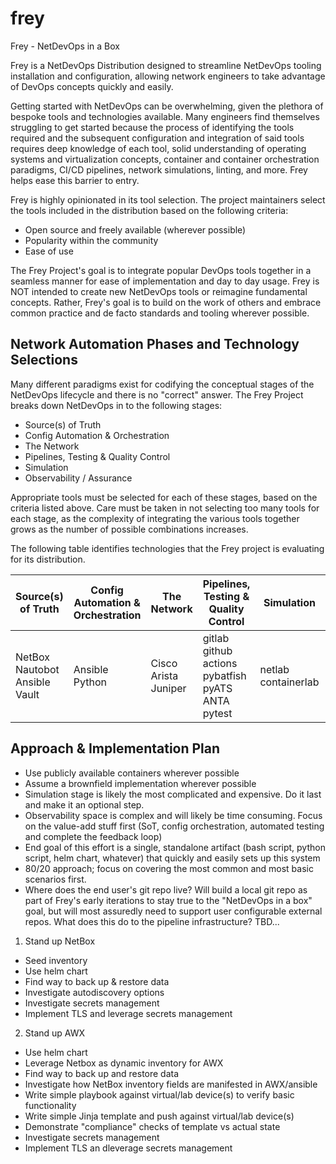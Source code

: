# frey
Frey - NetDevOps in a Box

Frey is a NetDevOps Distribution designed to streamline NetDevOps tooling installation and configuration, allowing network engineers to take advantage of DevOps concepts quickly and easily.

Getting started with NetDevOps can be overwhelming, given the plethora of bespoke tools and technologies available.  Many engineers find themselves struggling to get started because the process of identifying the tools required and the subsequent configuration and integration of said tools requires deep knowledge of each tool, solid understanding of operating systems and virtualization concepts, container and container orchestration paradigms, CI/CD pipelines, network simulations, linting, and more.  Frey helps ease this barrier to entry.

Frey is highly opinionated in its tool selection.  The project maintainers select the tools included in the distribution based on the following criteria:
 - Open source and freely available (wherever possible)
 - Popularity within the community
 - Ease of use

The Frey Project's goal is to integrate popular DevOps tools together in a seamless manner for ease of implementation and day to day usage.  Frey is NOT intended to create new NetDevOps tools or reimagine fundamental concepts.  Rather, Frey's goal is to build on the work of others and embrace common practice and de facto standards and tooling wherever possible. 

## Network Automation Phases and Technology Selections

Many different paradigms exist for codifying the conceptual stages of the NetDevOps lifecycle and there is no "correct" answer.  The Frey Project breaks down NetDevOps in to the following stages:

 - Source(s) of Truth
 - Config Automation & Orchestration
 - The Network
 - Pipelines, Testing & Quality Control
 - Simulation
 - Observability / Assurance

Appropriate tools must be selected for each of these stages, based on the criteria listed above.  Care must be taken in not selecting too many tools for each stage, as the complexity of integrating the various tools together grows as the number of possible combinations increases.

The following table identifies technologies that the Frey project is evaluating for its distribution.

| Source(s) of Truth | Config Automation & Orchestration | The Network | Pipelines, Testing & Quality Control | Simulation | Observability / Assurance | 
| ------------------ | -------------------------- | ---------------- | ---------- | --------- | ------------------------------ | 
| NetBox<br/>Nautobot<br/>Ansible Vault | Ansible<br/>Python | Cisco<br/>Arista<br/>Juniper | gitlab<br/>github actions<br/>pybatfish<br/>pyATS<br/>ANTA<br/>pytest | netlab<br/>containerlab | icinga<br/>prometheus<br/>grafana<br/>LibreNMS<br/><i>need log solution</i> | 

## Approach & Implementation Plan
 - Use publicly available containers wherever possible
 - Assume a brownfield implementation wherever possible
 - Simulation stage is likely the most complicated and expensive.  Do it last and make it an optional step.
 - Observability space is complex and will likely be time consuming.  Focus on the value-add stuff first (SoT, config orchestration, automated testing and complete the feedback loop)
 - End goal of this effort is a single, standalone artifact (bash script, python script, helm chart, whatever) that quickly and easily sets up this system
 - 80/20 approach; focus on covering the most common and most basic scenarios first.
 - Where does the end user's git repo live? Will build a local git repo as part of Frey's early iterations to stay true to the "NetDevOps in a box" goal, but will most assuredly need to support user configurable external repos.  What does this do to the pipeline infrastructure?  TBD...

1. Stand up NetBox
 - Seed inventory
 - Use helm chart
 - Find way to back up & restore data
 - Investigate autodiscovery options
 - Investigate secrets management
 - Implement TLS and leverage secrets management
2. Stand up AWX
 - Use helm chart
 - Leverage Netbox as dynamic inventory for AWX
 - Find way to back up and restore data
 - Investigate how NetBox inventory fields are manifested in AWX/ansible
 - Write simple playbook against virtual/lab device(s) to verify basic functionality
 - Write simple Jinja template and push against virtual/lab device(s)
 - Demonstrate "compliance" checks of template vs actual state
 - Investigate secrets management
 - Implement TLS an dleverage secrets management
   
